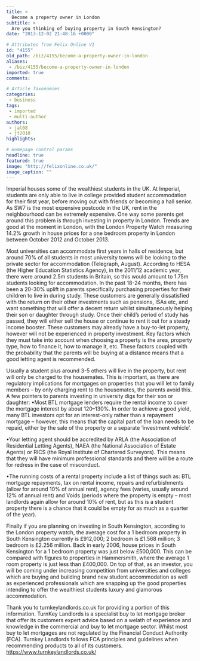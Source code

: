 ```yaml
---
title: >
  Become a property owner in London
subtitle: >
  Are you thinking of buying property in South Kensington?
date: "2013-12-02 21:48:16 +0000"

# Attributes from Felix Online V1
id: "4155"
old_path: /biz/4155/become-a-property-owner-in-london
aliases:
 - /biz/4155/become-a-property-owner-in-london
imported: true
comments:

# Article Taxonomies
categories:
 - business
tags:
 - imported
 - multi-author
authors:
 - jal08
 - jt2010
highlights:

# Homepage control params
headline: true
featured: true
image: "http://felixonline.co.uk/"
image_caption: ""
---
```


Imperial houses some of the wealthiest students in the UK. At Imperial, students are only able to live in college provided student accommodation for their first year, before moving out with friends or becoming a hall senior. As SW7 is the most expensive postcode in the UK, rent in the neighbourhood can be extremely expensive. One way some parents get around this problem is through investing in property in London. Trends are good at the moment in London, with the London Property Watch measuring 14.2% growth in house prices for a one bedroom property in London between October 2012 and October 2013.

Most universities can accommodate first years in halls of residence, but around 70% of all students in most university towns will be looking to the private sector for accommodation (Telegraph, August). According to HESA (the Higher Education Statistics Agency), in the 2011/12 academic year, there were around 2.5m students in Britain, so this would amount to 1.75m students looking for accommodation.
 In the past 18-24 months, there has been a 20-30% uplift in parents specifically purchasing properties for their children to live in during study. These customers are generally dissatisfied with the return on their other investments such as pensions, ISAs etc, and want something that will offer a decent return whilst simultaneously helping their son or daughter through study. Once their child’s period of study has passed, they will either sell the house or continue to rent it out for a steady income booster. These customers may already have a buy-to-let property, however will not be experienced in property investment. Key factors which they must take into account when choosing a property is the area, property type, how to finance it, how to manage it, etc. These factors coupled with the probability that the parents will be buying at a distance means that a good letting agent is recommended.

Usually a student plus around 3-5 others will live in the property, but rent will only be charged to the housemates. This is important, as there are regulatory implications for mortgages on properties that you will let to family members – by only charging rent to the housemates, the parents avoid this.
 A few pointers to parents investing in university digs for their son or daughter:
 •Most BTL mortgage lenders require the rental income to cover the mortgage interest by about 120–130%. In order to achieve a good yield, many BTL investors opt for an interest-only rather than a repayment mortgage – however, this means that the capital part of the loan needs to be repaid, either by the sale of the property or a separate ‘investment vehicle’.

•Your letting agent should be accredited by ARLA (the Association of Residential Letting Agents), NAEA (the National Association of Estate Agents) or RICS (the Royal Institute of Chartered Surveyors). This means that they will have minimum professional standards and there will be a route for redress in the case of misconduct.

•The running costs of a rental property include a list of things such as: BTL mortgage repayments, tax on rental income, repairs and refurbishments (allow for around 10% of annual rent), agency fees (varies, usually around 12% of annual rent) and Voids (periods where the property is empty – most landlords again allow for around 10% of rent, but as this is a student property there is a chance that it could be empty for as much as a quarter of the year).

Finally if you are planning on investing in South Kensington, according to the London property watch, the average cost for a 1 bedroom property in South Kensington currently is £912,000; 2 bedroom is £1.568 million; 3 bedroom is £2.256 million. Back in early 2006, house prices in South Kensington for a 1 bedroom property was just below £500,000. This can be compared with figures to properties in Hammersmith, where the average 1 room property is just less than £400,000. On top of that, as an investor, you will be coming under increasing competition from universities and colleges which are buying and building brand new student accommodation as well as experienced professionals which are snapping up the good properties intending to offer the wealthiest students luxury and glamorous accommodation.

Thank you to turnkeylandlords.co.uk for providing a portion of this information. TurnKey Landlords is a specialist buy to let mortgage broker that offer its customers expert advice based on a welath of experience and knowledge in the commercial and buy to let mortgage sector. Whilst most buy to let mortgages are not regulated by the Financial Conduct Authority (FCA). Turnkey Landlords follows FCA principles and guidelines when recommending products to all of its customers. https://www.turnkeylandlords.co.uk/
